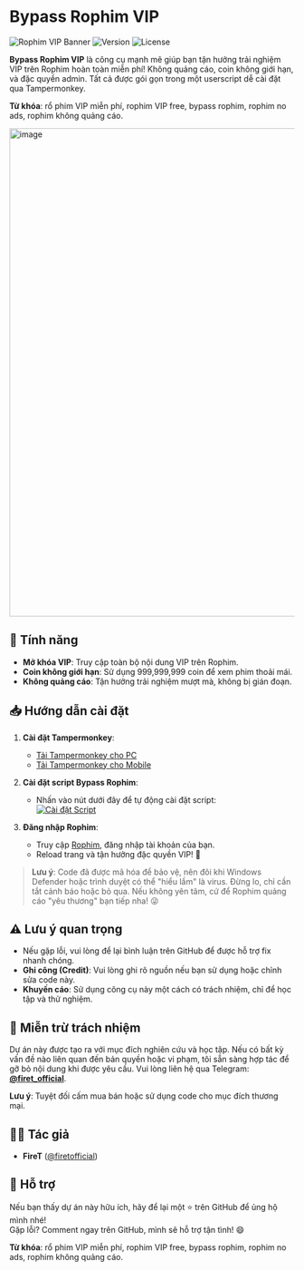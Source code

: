 # Bypass Rophim VIP

![Rophim VIP Banner](https://img.shields.io/badge/Rophim-VIP%20Free-brightgreen?style=for-the-badge&logo=javascript)
![Version](https://img.shields.io/badge/Version-1.1-blue?style=flat-square)
![License](https://img.shields.io/badge/License-MIT-orange?style=flat-square)

**Bypass Rophim VIP** là công cụ mạnh mẽ giúp bạn tận hưởng trải nghiệm VIP trên Rophim hoàn toàn miễn phí! Không quảng cáo, coin không giới hạn, và đặc quyền admin. Tất cả được gói gọn trong một userscript dễ cài đặt qua Tampermonkey.

**Từ khóa**: rổ phim VIP miễn phí, rophim VIP free, bypass rophim, rophim no ads, rophim không quảng cáo.

<img width="1870" height="861" alt="image" src="https://github.com/user-attachments/assets/41329834-26f8-4c81-bac1-8c7b18e11853" />


## 🚀 Tính năng
- **Mở khóa VIP**: Truy cập toàn bộ nội dung VIP trên Rophim.
- **Coin không giới hạn**: Sử dụng 999,999,999 coin để xem phim thoải mái.
- **Không quảng cáo**: Tận hưởng trải nghiệm mượt mà, không bị gián đoạn.

## 📥 Hướng dẫn cài đặt
1. **Cài đặt Tampermonkey**:
   - [Tải Tampermonkey cho PC](https://chromewebstore.google.com/detail/tampermonkey/dhdgffkkebhmkfjojejmpbldmpobfkfo)  
   - [Tải Tampermonkey cho Mobile](https://chromewebstore.google.com/detail/tampermonkey-legacy/lcmhijbkigalmkeommnijlpobloojgfn)

2. **Cài đặt script Bypass Rophim**:
   - Nhấn vào nút dưới đây để tự động cài đặt script:  
     [![Cài đặt Script](https://img.shields.io/badge/Cài%20đặt-Script-blue?style=for-the-badge)](https://github.com/firetofficial/bypass-rophim-vip/raw/main/tampermonkey.user.js)

3. **Đăng nhập Rophim**:
   - Truy cập [Rophim](https://www.rophim.me/), đăng nhập tài khoản của bạn.
   - Reload trang và tận hưởng đặc quyền VIP! 🎉

> **Lưu ý**: Code đã được mã hóa để bảo vệ, nên đôi khi Windows Defender hoặc trình duyệt có thể "hiểu lầm" là virus. Đừng lo, chỉ cần tắt cảnh báo hoặc bỏ qua. Nếu không yên tâm, cứ để Rophim quảng cáo "yêu thương" bạn tiếp nha! 😜

## ⚠️ Lưu ý quan trọng
- Nếu gặp lỗi, vui lòng để lại bình luận trên GitHub để được hỗ trợ fix nhanh chóng.
- **Ghi công (Credit)**: Vui lòng ghi rõ nguồn nếu bạn sử dụng hoặc chỉnh sửa code này.
- **Khuyến cáo**: Sử dụng công cụ này một cách có trách nhiệm, chỉ để học tập và thử nghiệm.

## 📜 Miễn trừ trách nhiệm
Dự án này được tạo ra với mục đích nghiên cứu và học tập. Nếu có bất kỳ vấn đề nào liên quan đến bản quyền hoặc vi phạm, tôi sẵn sàng hợp tác để gỡ bỏ nội dung khi được yêu cầu. Vui lòng liên hệ qua Telegram: **[@firet_official](https://t.me/firet_official)**.

**Lưu ý**: Tuyệt đối cấm mua bán hoặc sử dụng code cho mục đích thương mại.

## 👨‍💻 Tác giả
- **FireT** ([@firetofficial](https://github.com/firetofficial))

## 💖 Hỗ trợ
Nếu bạn thấy dự án này hữu ích, hãy để lại một ⭐ trên GitHub để ủng hộ mình nhé!  
Gặp lỗi? Comment ngay trên GitHub, mình sẽ hỗ trợ tận tình! 😄

**Từ khóa**: rổ phim VIP miễn phí, rophim VIP free, bypass rophim, rophim no ads, rophim không quảng cáo.
